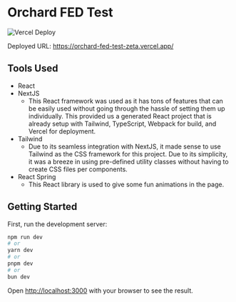 # Orchard FED Test
![Vercel Deploy](https://deploy-badge.vercel.app/vercel/orchard-fed-test-zeta)

Deployed URL: https://orchard-fed-test-zeta.vercel.app/

## Tools Used
- React
- NextJS
  - This React framework was used as it has tons of features that can be easily used without going through the hassle of setting them up individually. This provided us a generated React project that is already setup with Tailwind, TypeScript, Webpack for build, and Vercel for deployment.
- Tailwind
  - Due to its seamless integration with NextJS, it made sense to use Tailwind as the CSS framework for this project. Due to its simplicity, it was a breeze in using pre-defined utility classes without having to create CSS files per components.
- React Spring
  - This React library is used to give some fun animations in the page.


## Getting Started

First, run the development server:

```bash
npm run dev
# or
yarn dev
# or
pnpm dev
# or
bun dev
```

Open [http://localhost:3000](http://localhost:3000) with your browser to see the result.
